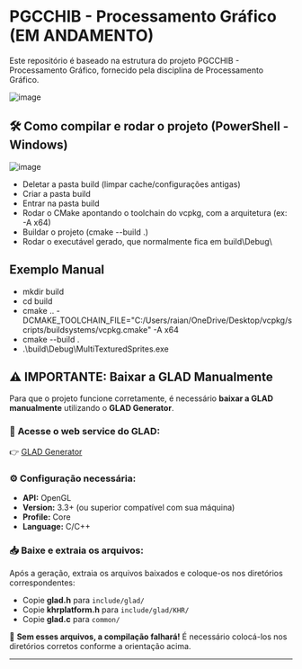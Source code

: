 # PGCCHIB - Processamento Gráfico (EM ANDAMENTO)

Este repositório é baseado na estrutura do projeto PGCCHIB - Processamento Gráfico, fornecido pela disciplina de Processamento Gráfico. 

![image](https://github.com/user-attachments/assets/b27f999e-ff81-4394-9637-3ade365d57ed)

## 🛠️ Como compilar e rodar o projeto (PowerShell - Windows)
![image](https://github.com/user-attachments/assets/c75dd07f-e1f1-47de-a9da-1b1cd1c46849)

- Deletar a pasta build (limpar cache/configurações antigas)
- Criar a pasta build
- Entrar na pasta build
- Rodar o CMake apontando o toolchain do vcpkg, com a arquitetura (ex: -A x64)
- Buildar o projeto (cmake --build .)
- Rodar o executável gerado, que normalmente fica em build\Debug\

## Exemplo Manual
- mkdir build
- cd build
- cmake .. -DCMAKE_TOOLCHAIN_FILE="C:/Users/raian/OneDrive/Desktop/vcpkg/scripts/buildsystems/vcpkg.cmake" -A x64
- cmake --build . 
- .\build\Debug\MultiTexturedSprites.exe

## ⚠️ **IMPORTANTE: Baixar a GLAD Manualmente**
Para que o projeto funcione corretamente, é necessário **baixar a GLAD manualmente** utilizando o **GLAD Generator**.

### 🔗 **Acesse o web service do GLAD**:
👉 [GLAD Generator](https://glad.dav1d.de/)

### ⚙️ **Configuração necessária:**
- **API:** OpenGL  
- **Version:** 3.3+ (ou superior compatível com sua máquina)  
- **Profile:** Core  
- **Language:** C/C++  

### 📥 **Baixe e extraia os arquivos:**
Após a geração, extraia os arquivos baixados e coloque-os nos diretórios correspondentes:
- Copie **glad.h** para `include/glad/`
- Copie **khrplatform.h** para `include/glad/KHR/`
- Copie **glad.c** para `common/`

🚨 **Sem esses arquivos, a compilação falhará!** É necessário colocá-los nos diretórios corretos conforme a orientação acima.

---



